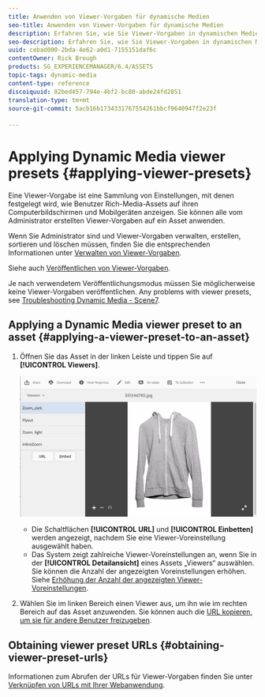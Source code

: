 ```yaml
---
title: Anwenden von Viewer-Vorgaben für dynamische Medien
seo-title: Anwenden von Viewer-Vorgaben für dynamische Medien
description: Erfahren Sie, wie Sie Viewer-Vorgaben in dynamischen Medien anwenden
seo-description: Erfahren Sie, wie Sie Viewer-Vorgaben in dynamischen Medien anwenden
uuid: cebad000-2bda-4e62-a0d1-7155151daf6c
contentOwner: Rick Brough
products: SG_EXPERIENCEMANAGER/6.4/ASSETS
topic-tags: dynamic-media
content-type: reference
discoiquuid: 82bed457-794e-4bf2-bc80-abde24fd2851
translation-type: tm+mt
source-git-commit: 5acb16b1734331767554261bbcf9640947f2e23f

---
```



# Applying Dynamic Media viewer presets {#applying-viewer-presets}

Eine Viewer-Vorgabe ist eine Sammlung von Einstellungen, mit denen festgelegt wird, wie Benutzer Rich-Media-Assets auf ihren Computerbildschirmen und Mobilgeräten anzeigen. Sie können alle vom Administrator erstellten Viewer-Vorgaben auf ein Asset anwenden.

Wenn Sie Administrator sind und Viewer-Vorgaben verwalten, erstellen, sortieren und löschen müssen, finden Sie die entsprechenden Informationen unter [Verwalten von Viewer-Vorgaben](managing-viewer-presets.md).

Siehe auch [Veröffentlichen von Viewer-Vorgaben](managing-viewer-presets.md#publishing-viewer-presets).

Je nach verwendetem Veröffentlichungsmodus müssen Sie möglicherweise keine Viewer-Vorgaben veröffentlichen.
Any problems with viewer presets, see [Troubleshooting Dynamic Media - Scene7](troubleshoot-dms7.md#viewers).

## Applying a Dynamic Media viewer preset to an asset {#applying-a-viewer-preset-to-an-asset}

1. Öffnen Sie das Asset in der linken Leiste und tippen Sie auf **[!UICONTROL Viewers]**.

   ![chlimage_1-104](assets/chlimage_1-104.png)

   * Die Schaltflächen **[!UICONTROL URL]** und **[!UICONTROL Einbetten]** werden angezeigt, nachdem Sie eine Viewer-Voreinstellung ausgewählt haben.
   * Das System zeigt zahlreiche Viewer-Voreinstellungen an, wenn Sie in der **[!UICONTROL Detailansicht]** eines Assets „Viewers“ auswählen. Sie können die Anzahl der angezeigten Voreinstellungen erhöhen. Siehe [Erhöhung der Anzahl der angezeigten Viewer-Voreinstellungen](managing-viewer-presets.md).

1. Wählen Sie im linken Bereich einen Viewer aus, um ihn wie im rechten Bereich auf das Asset anzuwenden. Sie können auch die [URL kopieren, um sie für andere Benutzer freizugeben](linking-urls-to-yourwebapplication.md).

## Obtaining viewer preset URLs {#obtaining-viewer-preset-urls}

Informationen zum Abrufen der URLs für Viewer-Vorgaben finden Sie unter [Verknüpfen von URLs mit Ihrer Webanwendung](linking-urls-to-yourwebapplication.md).

